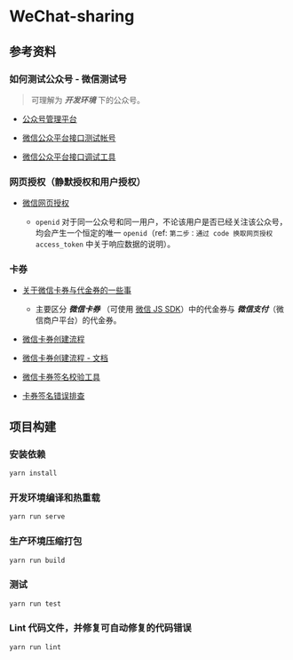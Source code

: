 # WeChat-sharing

## 参考资料

### 如何测试公众号 - 微信测试号

> 可理解为 ***开发环境*** 下的公众号。

- [公众号管理平台]

- [微信公众平台接口测试帐号]

- [微信公众平台接口调试工具]

[公众号管理平台]:https://mp.weixin.qq.com/

[微信公众平台接口测试帐号]:https://mp.weixin.qq.com/debug/cgi-bin/sandbox

[微信公众平台接口调试工具]:https://mp.weixin.qq.com/debug/cgi-bin/apiinfo

### 网页授权（静默授权和用户授权）

- [微信网页授权]

  - `openid` 对于同一公众号和同一用户，不论该用户是否已经关注该公众号，均会产生一个恒定的唯一 `openid`（ref: `第二步：通过 code 换取网页授权 access_token` 中关于响应数据的说明）。

[微信网页授权]:https://mp.weixin.qq.com/wiki?t=resource/res_main&id=mp1421140842

### 卡券

- [关于微信卡券与代金券的一些事]

  - 主要区分 ***微信卡券*** （可使用 [微信 JS SDK]）中的代金券与 ***微信支付***（微信商户平台）的代金券。

[微信 JS SDK]:https://mp.weixin.qq.com/wiki?t=resource/res_main&id=mp1421141115

- [微信卡券创建流程]

- [微信卡券创建流程 - 文档]

- [微信卡券签名校验工具]

- [卡券签名错误排查]

[关于微信卡券与代金券的一些事]:http://www.voidcn.com/article/p-murevnwy-e.html

[微信卡券创建流程]:http://cj.fangguagua.com/bak/wd/9/4f455120b50741db79b54fde8896b489.html

[微信卡券创建流程 - 文档]:https://mp.weixin.qq.com/wiki?t=resource/res_main&id=mp1451025056

[微信卡券签名校验工具]:https://mp.weixin.qq.com/debug/cgi-bin/sandbox?t=cardsign

[卡券签名错误排查]:https://mp.weixin.qq.com/s/WhYpWmfuhUBw2wseTXdt2A

## 项目构建

### 安装依赖

```bash
yarn install
```

### 开发环境编译和热重载
```bash
yarn run serve
```

### 生产环境压缩打包
```bash
yarn run build
```

### 测试
```bash
yarn run test
```

### Lint 代码文件，并修复可自动修复的代码错误
```bash
yarn run lint
```

